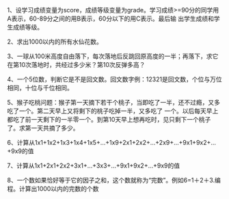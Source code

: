 1、设学习成绩变量为score，成绩等级变量为grade。学习成绩>=90分的同学用A表示，60-89分之间的用B表示，60分以下的用C表示。最后输 出学生成绩和学生成绩等级。

2、求出1000以内的所有水仙花数。

3、一球从100米高度自由落下，每次落地后反跳回原高度的一半；再落下，求它在第10次落地时，共经过多少米？第10次反弹多高？

4、一个5位数，判断它是不是回文数。回文数字例：12321是回文数，个位与万位相同，十位与千位相同。

5、猴子吃桃问题：猴子第一天摘下若干个桃子，当即吃了一半，还不过瘾，又多吃了一个。第二天早上又将剩下的桃子吃掉一半，又多吃了 一个。以后每天早上都吃了前一天剩下的一半零一个。到第10天早上想再吃时，见只剩下一个桃子了。求第一天共摘了多少。

6、计算从1x1+1x2+1x3+1x4+1x5+…+1x9+2x1+2x2+…+2x9+…+9x1+9x2+…+9x9的值

7、计算从1x1+2x1+2x2+3x1+…+3x3+…+9x1+9x2+…+9x9的值

8、一个数如果恰好等于它的因子之和，这个数就称为“完数”。例如6=1＋2＋3.编程。计算出1000以内的完数的个数
